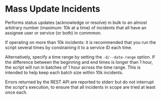 # Mass Update Incidents

Performs status updates (acknowledge or resolve) in bulk to an almost arbitrary
number (maximum: 10k at a time) of incidents that all have an assignee user or
service (or both) in commmon.

If operating on more than 10k incidents: it is recommended that you run the
script several times by constraining it to a service ID each time.

Alternatively, specify a time range by setting the `-d/--date-range` option. If
the difference between the beginning and end times is longer than 1 hour, the
script will run in batches of 1 hour across the time range. This is intended
to help keep each batch size within 10k incidents.

Errors returned by the REST API are reported to stderr but do not interrupt the
script's execution, to ensure that all incidents in scope are tried at least
once each.
